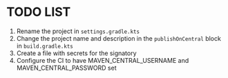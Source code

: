 # TODO LIST

1. Rename the project in `settings.gradle.kts`
1. Change the project name and description in the `publishOnCentral` block in `build.gradle.kts`
1. Create a file with secrets for the signatory
1. Configure the CI to have MAVEN_CENTRAL_USERNAME and MAVEN_CENTRAL_PASSWORD set
